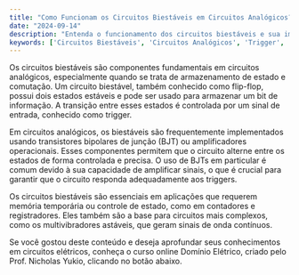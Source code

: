 ```yaml
---
title: "Como Funcionam os Circuitos Biestáveis em Circuitos Analógicos?"
date: "2024-09-14"
description: "Entenda o funcionamento dos circuitos biestáveis e sua importância em circuitos analógicos."
keywords: ['Circuitos Biestáveis', 'Circuitos Analógicos', 'Trigger', 'Amplificador', 'BJT']
---
```


Os circuitos biestáveis são componentes fundamentais em circuitos analógicos, especialmente quando se trata de armazenamento de estado e comutação. Um circuito biestável, também conhecido como flip-flop, possui dois estados estáveis e pode ser usado para armazenar um bit de informação. A transição entre esses estados é controlada por um sinal de entrada, conhecido como trigger.

Em circuitos analógicos, os biestáveis são frequentemente implementados usando transistores bipolares de junção (BJT) ou amplificadores operacionais. Esses componentes permitem que o circuito alterne entre os estados de forma controlada e precisa. O uso de BJTs em particular é comum devido à sua capacidade de amplificar sinais, o que é crucial para garantir que o circuito responda adequadamente aos triggers.

Os circuitos biestáveis são essenciais em aplicações que requerem memória temporária ou controle de estado, como em contadores e registradores. Eles também são a base para circuitos mais complexos, como os multivibradores astáveis, que geram sinais de onda contínuos.

Se você gostou deste conteúdo e deseja aprofundar seus conhecimentos em circuitos elétricos, conheça o curso online Domínio Elétrico, criado pelo Prof. Nicholas Yukio, clicando no botão abaixo.